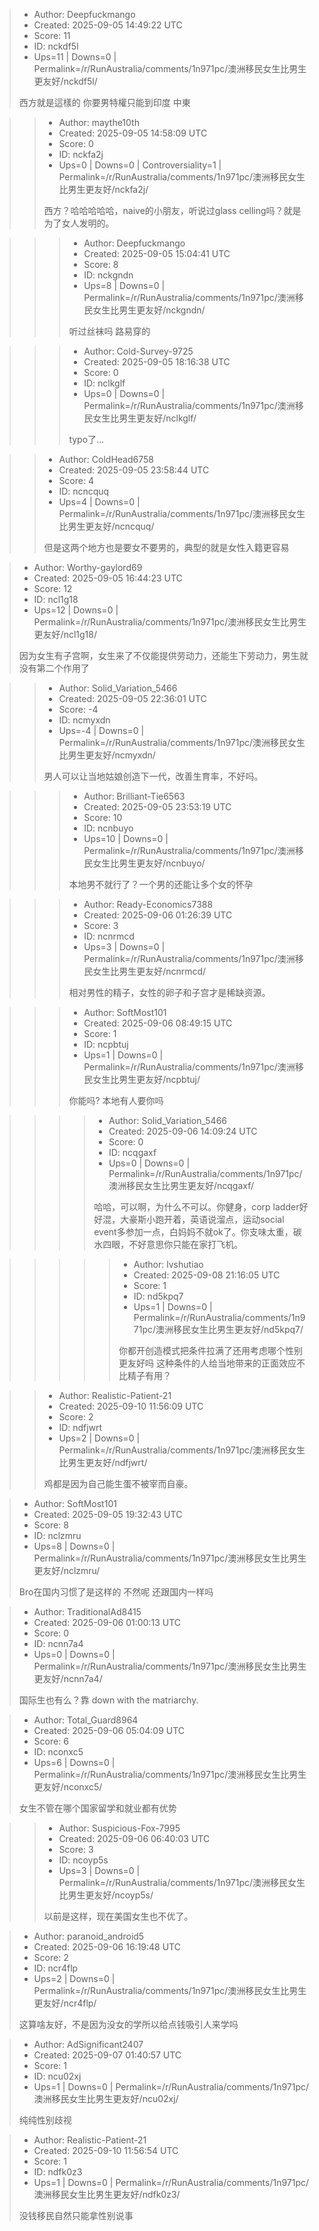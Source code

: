 > - Author: Deepfuckmango
> - Created: 2025-09-05 14:49:22 UTC
> - Score: 11
> - ID: nckdf5l
> - Ups=11 | Downs=0 | Permalink=/r/RunAustralia/comments/1n971pc/澳洲移民女生比男生更友好/nckdf5l/
>
> 西方就是這樣的 
> 你要男特權只能到印度 中東

>> - Author: maythe10th
>> - Created: 2025-09-05 14:58:09 UTC
>> - Score: 0
>> - ID: nckfa2j
>> - Ups=0 | Downs=0 | Controversiality=1 | Permalink=/r/RunAustralia/comments/1n971pc/澳洲移民女生比男生更友好/nckfa2j/
>>
>> 西方？哈哈哈哈哈，naive的小朋友，听说过glass celling吗？就是为了女人发明的。

>>> - Author: Deepfuckmango
>>> - Created: 2025-09-05 15:04:41 UTC
>>> - Score: 8
>>> - ID: nckgndn
>>> - Ups=8 | Downs=0 | Permalink=/r/RunAustralia/comments/1n971pc/澳洲移民女生比男生更友好/nckgndn/
>>>
>>> 听过丝袜吗  路易穿的

>>> - Author: Cold-Survey-9725
>>> - Created: 2025-09-05 18:16:38 UTC
>>> - Score: 0
>>> - ID: nclkglf
>>> - Ups=0 | Downs=0 | Permalink=/r/RunAustralia/comments/1n971pc/澳洲移民女生比男生更友好/nclkglf/
>>>
>>> typo了…

>> - Author: ColdHead6758
>> - Created: 2025-09-05 23:58:44 UTC
>> - Score: 4
>> - ID: ncncquq
>> - Ups=4 | Downs=0 | Permalink=/r/RunAustralia/comments/1n971pc/澳洲移民女生比男生更友好/ncncquq/
>>
>> 但是这两个地方也是要女不要男的，典型的就是女性入籍更容易

> - Author: Worthy-gaylord69
> - Created: 2025-09-05 16:44:23 UTC
> - Score: 12
> - ID: ncl1g18
> - Ups=12 | Downs=0 | Permalink=/r/RunAustralia/comments/1n971pc/澳洲移民女生比男生更友好/ncl1g18/
>
> 因为女生有子宫啊，女生来了不仅能提供劳动力，还能生下劳动力，男生就没有第二个作用了

>> - Author: Solid_Variation_5466
>> - Created: 2025-09-05 22:36:01 UTC
>> - Score: -4
>> - ID: ncmyxdn
>> - Ups=-4 | Downs=0 | Permalink=/r/RunAustralia/comments/1n971pc/澳洲移民女生比男生更友好/ncmyxdn/
>>
>> 男人可以让当地姑娘创造下一代，改善生育率，不好吗。

>>> - Author: Brilliant-Tie6563
>>> - Created: 2025-09-05 23:53:19 UTC
>>> - Score: 10
>>> - ID: ncnbuyo
>>> - Ups=10 | Downs=0 | Permalink=/r/RunAustralia/comments/1n971pc/澳洲移民女生比男生更友好/ncnbuyo/
>>>
>>> 本地男不就行了？一个男的还能让多个女的怀孕

>>> - Author: Ready-Economics7388
>>> - Created: 2025-09-06 01:26:39 UTC
>>> - Score: 3
>>> - ID: ncnrmcd
>>> - Ups=3 | Downs=0 | Permalink=/r/RunAustralia/comments/1n971pc/澳洲移民女生比男生更友好/ncnrmcd/
>>>
>>> 相对男性的精子，女性的卵子和子宫才是稀缺资源。

>>> - Author: SoftMost101
>>> - Created: 2025-09-06 08:49:15 UTC
>>> - Score: 1
>>> - ID: ncpbtuj
>>> - Ups=1 | Downs=0 | Permalink=/r/RunAustralia/comments/1n971pc/澳洲移民女生比男生更友好/ncpbtuj/
>>>
>>> 你能吗? 本地有人要你吗

>>>> - Author: Solid_Variation_5466
>>>> - Created: 2025-09-06 14:09:24 UTC
>>>> - Score: 0
>>>> - ID: ncqgaxf
>>>> - Ups=0 | Downs=0 | Permalink=/r/RunAustralia/comments/1n971pc/澳洲移民女生比男生更友好/ncqgaxf/
>>>>
>>>> 哈哈，可以啊，为什么不可以。你健身，corp ladder好好混，大豪斯小跑开着，英语说溜点，运动social event多参加一点，白妈妈不就ok了。你支味太重，碳水四眼，不好意思你只能在家打飞机。

>>>>> - Author: lvshutiao
>>>>> - Created: 2025-09-08 21:16:05 UTC
>>>>> - Score: 1
>>>>> - ID: nd5kpq7
>>>>> - Ups=1 | Downs=0 | Permalink=/r/RunAustralia/comments/1n971pc/澳洲移民女生比男生更友好/nd5kpq7/
>>>>>
>>>>> 你都开创造模式把条件拉满了还用考虑哪个性别更友好吗 这种条件的人给当地带来的正面效应不比精子有用？

>> - Author: Realistic-Patient-21
>> - Created: 2025-09-10 11:56:09 UTC
>> - Score: 2
>> - ID: ndfjwrt
>> - Ups=2 | Downs=0 | Permalink=/r/RunAustralia/comments/1n971pc/澳洲移民女生比男生更友好/ndfjwrt/
>>
>> 鸡都是因为自己能生蛋不被宰而自豪。

> - Author: SoftMost101
> - Created: 2025-09-05 19:32:43 UTC
> - Score: 8
> - ID: nclzmru
> - Ups=8 | Downs=0 | Permalink=/r/RunAustralia/comments/1n971pc/澳洲移民女生比男生更友好/nclzmru/
>
> Bro在国内习惯了是这样的 不然呢 还跟国内一样吗

> - Author: TraditionalAd8415
> - Created: 2025-09-06 01:00:13 UTC
> - Score: 0
> - ID: ncnn7a4
> - Ups=0 | Downs=0 | Permalink=/r/RunAustralia/comments/1n971pc/澳洲移民女生比男生更友好/ncnn7a4/
>
> 国际生也有么？靠 down with the matriarchy.

> - Author: Total_Guard8964
> - Created: 2025-09-06 05:04:09 UTC
> - Score: 6
> - ID: nconxc5
> - Ups=6 | Downs=0 | Permalink=/r/RunAustralia/comments/1n971pc/澳洲移民女生比男生更友好/nconxc5/
>
> 女生不管在哪个国家留学和就业都有优势

>> - Author: Suspicious-Fox-7995
>> - Created: 2025-09-06 06:40:03 UTC
>> - Score: 3
>> - ID: ncoyp5s
>> - Ups=3 | Downs=0 | Permalink=/r/RunAustralia/comments/1n971pc/澳洲移民女生比男生更友好/ncoyp5s/
>>
>> 以前是这样，现在美国女生也不优了。

> - Author: paranoid_android5
> - Created: 2025-09-06 16:19:48 UTC
> - Score: 2
> - ID: ncr4flp
> - Ups=2 | Downs=0 | Permalink=/r/RunAustralia/comments/1n971pc/澳洲移民女生比男生更友好/ncr4flp/
>
> 这算啥友好，不是因为没女的学所以给点钱吸引人来学吗

> - Author: AdSignificant2407
> - Created: 2025-09-07 01:40:57 UTC
> - Score: 1
> - ID: ncu02xj
> - Ups=1 | Downs=0 | Permalink=/r/RunAustralia/comments/1n971pc/澳洲移民女生比男生更友好/ncu02xj/
>
> 纯纯性别歧视

> - Author: Realistic-Patient-21
> - Created: 2025-09-10 11:56:54 UTC
> - Score: 1
> - ID: ndfk0z3
> - Ups=1 | Downs=0 | Permalink=/r/RunAustralia/comments/1n971pc/澳洲移民女生比男生更友好/ndfk0z3/
>
> 没钱移民自然只能拿性别说事
